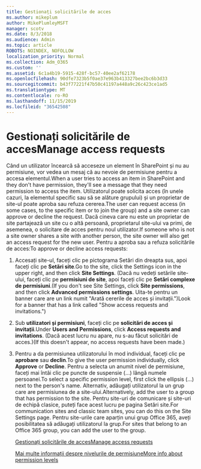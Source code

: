```yaml
---
title: Gestionați solicitările de acces
ms.author: mikeplum
author: MikePlumleyMSFT
manager: scotv
ms.date: 8/3/2018
ms.audience: Admin
ms.topic: article
ROBOTS: NOINDEX, NOFOLLOW
localization_priority: Normal
ms.collection: Adm_O365
ms.custom: ''
ms.assetid: 6c1a4b19-5915-428f-bc57-40ee2af62178
ms.openlocfilehash: 90dfe7323b5f0ae37e963b413327bee2bc6b3d33
ms.sourcegitcommit: b43f77221f47b50c41197a448a9c26c423ce1ad5
ms.translationtype: MT
ms.contentlocale: ro-RO
ms.lasthandoff: 11/15/2019
ms.locfileid: "36542508"
---
```

# <a name="manage-access-requests"></a><span data-ttu-id="0da6a-102">Gestionați solicitările de acces</span><span class="sxs-lookup"><span data-stu-id="0da6a-102">Manage access requests</span></span>

<span data-ttu-id="0da6a-103">Când un utilizator încearcă să acceseze un element în SharePoint și nu au permisiune, vor vedea un mesaj că au nevoie de permisiune pentru a accesa elementul.</span><span class="sxs-lookup"><span data-stu-id="0da6a-103">When a user tries to access an item in SharePoint and they don't have permission, they'll see a message that they need permission to access the item.</span></span> <span data-ttu-id="0da6a-104">Utilizatorul poate solicita acces (în unele cazuri, la elementul specific sau să se alăture grupului) și un proprietar de site-ul poate aproba sau refuza cererea.</span><span class="sxs-lookup"><span data-stu-id="0da6a-104">The user can request access (in some cases, to the specific item or to join the group) and a site owner can approve or decline the request.</span></span> <span data-ttu-id="0da6a-105">Dacă cineva care nu este un proprietar de site partajează un site cu o altă persoană, proprietarul site-ului va primi, de asemenea, o solicitare de acces pentru noul utilizator.</span><span class="sxs-lookup"><span data-stu-id="0da6a-105">If someone who is not a site owner shares a site with another person, the site owner will also get an access request for the new user.</span></span> <span data-ttu-id="0da6a-106">Pentru a aproba sau a refuza solicitările de acces:</span><span class="sxs-lookup"><span data-stu-id="0da6a-106">To approve or decline access requests:</span></span>
  
1. <span data-ttu-id="0da6a-107">Accesați site-ul, faceți clic pe pictograma Setări din dreapta sus, apoi faceți clic pe **Setări site**.</span><span class="sxs-lookup"><span data-stu-id="0da6a-107">Go to the site, click the Settings icon in the upper right, and then click **Site Settings**.</span></span> <span data-ttu-id="0da6a-108">(Dacă nu vedeți setările site-ului, faceți clic pe **permisiuni de site**, apoi faceți clic pe **Setări complexe de permisiuni**.</span><span class="sxs-lookup"><span data-stu-id="0da6a-108">(If you don't see Site Settings, click **Site permissions**, and then click **Advanced permissions settings**.</span></span> <span data-ttu-id="0da6a-109">Uita-te pentru un banner care are un link numit "Arată cererile de acces și invitații.")</span><span class="sxs-lookup"><span data-stu-id="0da6a-109">Look for a banner that has a link called "Show access requests and invitations.")</span></span>
    
2. <span data-ttu-id="0da6a-110">Sub **utilizatori și permisiuni**, faceți clic pe **solicitări de acces și invitații**.</span><span class="sxs-lookup"><span data-stu-id="0da6a-110">Under **Users and Permissions**, click **Access requests and invitations**.</span></span> <span data-ttu-id="0da6a-111">(Dacă acest lucru nu apare, nu s-au făcut solicitări de acces.)</span><span class="sxs-lookup"><span data-stu-id="0da6a-111">(If this doesn't appear, no access requests have been made.)</span></span>
    
3. <span data-ttu-id="0da6a-112">Pentru a da permisiunea utilizatorului în mod individual, faceți clic pe **aprobare** sau **declin**.</span><span class="sxs-lookup"><span data-stu-id="0da6a-112">To give the user permission individually, click **Approve** or **Decline**.</span></span> <span data-ttu-id="0da6a-113">Pentru a selecta un anumit nivel de permisiune, faceți mai întâi clic pe puncte de suspensie (...) lângă numele persoanei.</span><span class="sxs-lookup"><span data-stu-id="0da6a-113">To select a specific permission level, first click the ellipsis (...) next to the person's name.</span></span> <span data-ttu-id="0da6a-114">Alternativ, adăugați utilizatorul la un grup care are permisiunea de a site-ului.</span><span class="sxs-lookup"><span data-stu-id="0da6a-114">Alternatively, add the user to a group that has permission to the site.</span></span> <span data-ttu-id="0da6a-115">Pentru site-uri de comunicare și site-uri de echipă clasice, puteți face acest lucru pe pagina Setări site.</span><span class="sxs-lookup"><span data-stu-id="0da6a-115">For communication sites and classic team sites, you can do this on the Site Settings page.</span></span> <span data-ttu-id="0da6a-116">Pentru site-urile care aparțin unui grup Office 365, aveți posibilitatea să adăugați utilizatorul la grup.</span><span class="sxs-lookup"><span data-stu-id="0da6a-116">For sites that belong to an Office 365 group, you can add the user to the group.</span></span>
    
    [<span data-ttu-id="0da6a-117">Gestionați solicitările de acces</span><span class="sxs-lookup"><span data-stu-id="0da6a-117">Manage access requests </span></span>](https://go.microsoft.com/fwlink/?linkid=2008747)
    
    [<span data-ttu-id="0da6a-118">Mai multe informații despre nivelurile de permisiune</span><span class="sxs-lookup"><span data-stu-id="0da6a-118">More info about permission levels</span></span>](https://go.microsoft.com/fwlink/?linkid=867071)
    

